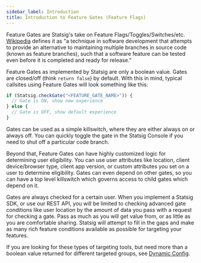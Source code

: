```yaml
---
sidebar_label: Introduction
title: Introduction to Feature Gates (Feature Flags)
---
```


Feature Gates are Statsig's take on Feature Flags/Toggles/Switches/etc. [Wikipedia](https://en.wikipedia.org/wiki/Feature_toggle) defines it as "a technique in software development that attempts to provide an alternative to maintaining multiple branches in source code (known as feature branches), such that a software feature can be tested even before it is completed and ready for release."

Feature Gates as implemented by Statsig are only a boolean value. Gates are closed/off (think `return false`) by default. With this in mind, typical callsites using Feature Gates will look something like this:

```js
if (Statsig.checkGate("<FEATURE_GATE_NAME>")) {
  // Gate is ON, show new experience
} else {
  // Gate is OFF, show default experience
}
```

Gates can be used as a simple killswitch, where they are either always on or always off. You can quickly toggle the gate in the Statsig Console if you need to shut off a particular code branch.

Beyond that, Feature Gates can have highly customized logic for determining user eligibility. You can use user attributes like location, client device/browser type, client app version, or custom attributes you set on a user to determine eligibility. Gates can even depend on other gates, so you can have a top level killswitch which governs access to child gates which depend on it.

Gates are always checked for a certain user. When you implement a Statsig SDK, or use our REST API, you will be limited to checking advanced gate conditions like user location by the amount of data you pass with a request for checking a gate. Pass as much as you will get value from, or as little as you are comfortable sharing. Statsig will attempt to fill in the gaps and make as many rich feature conditions available as possible for targeting your features.

If you are looking for these types of targeting tools, but need more than a boolean value returned for different targeted groups, see [Dynamic Config](/console/dynamicConfig).
